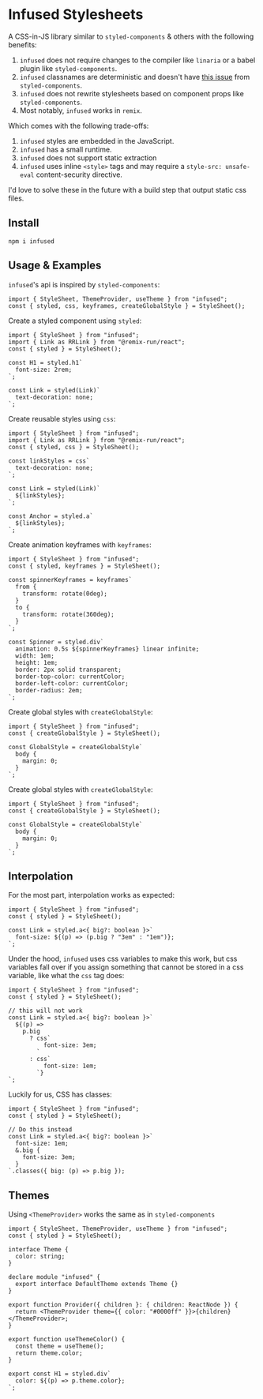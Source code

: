 # Infused Stylesheets

A CSS-in-JS library similar to `styled-components` & others with the following benefits:

1. `infused` does not require changes to the compiler like `linaria` or a babel plugin like `styled-components`.
2. `infused` classnames are deterministic and doesn't have [this issue](https://github.com/styled-components/styled-components/issues/3660) from `styled-components`.
3. `infused` does not rewrite stylesheets based on component props like `styled-components`.
4. Most notably, `infused` works in `remix`.

Which comes with the following trade-offs:

1. `infused` styles are embedded in the JavaScript.
2. `infused` has a small runtime.
3. `infused` does not support static extraction
4. `infused` uses inline `<style>` tags and may require a `style-src: unsafe-eval` content-security directive.

I'd love to solve these in the future with a build step that output static css files.

## Install

```
npm i infused
```

## Usage & Examples

`infused`'s api is inspired by `styled-components`:

```tsx
import { StyleSheet, ThemeProvider, useTheme } from "infused";
const { styled, css, keyframes, createGlobalStyle } = StyleSheet();
```

Create a styled component using `styled`:

```tsx
import { StyleSheet } from "infused";
import { Link as RRLink } from "@remix-run/react";
const { styled } = StyleSheet();

const H1 = styled.h1`
  font-size: 2rem;
`;

const Link = styled(Link)`
  text-decoration: none;
`;
```

Create reusable styles using `css`:

```tsx
import { StyleSheet } from "infused";
import { Link as RRLink } from "@remix-run/react";
const { styled, css } = StyleSheet();

const linkStyles = css`
  text-decoration: none;
`;

const Link = styled(Link)`
  ${linkStyles};
`;

const Anchor = styled.a`
  ${linkStyles};
`;
```

Create animation keyframes with `keyframes`:

```tsx
import { StyleSheet } from "infused";
const { styled, keyframes } = StyleSheet();

const spinnerKeyframes = keyframes`
  from {
    transform: rotate(0deg);
  }
  to {
    transform: rotate(360deg);
  }
`;

const Spinner = styled.div`
  animation: 0.5s ${spinnerKeyframes} linear infinite;
  width: 1em;
  height: 1em;
  border: 2px solid transparent;
  border-top-color: currentColor;
  border-left-color: currentColor;
  border-radius: 2em;
`;
```

Create global styles with `createGlobalStyle`:

```tsx
import { StyleSheet } from "infused";
const { createGlobalStyle } = StyleSheet();

const GlobalStyle = createGlobalStyle`
  body {
    margin: 0;
  }
`;
```

Create global styles with `createGlobalStyle`:

```tsx
import { StyleSheet } from "infused";
const { createGlobalStyle } = StyleSheet();

const GlobalStyle = createGlobalStyle`
  body {
    margin: 0;
  }
`;
```

## Interpolation

For the most part, interpolation works as expected:

```tsx
import { StyleSheet } from "infused";
const { styled } = StyleSheet();

const Link = styled.a<{ big?: boolean }>`
  font-size: ${(p) => (p.big ? "3em" : "1em")};
`;
```

Under the hood, `infused` uses css variables to make this work, but css variables fall over if you assign something that cannot be stored in a css variable, like what the `css` tag does:

```tsx
import { StyleSheet } from "infused";
const { styled } = StyleSheet();

// this will not work
const Link = styled.a<{ big?: boolean }>`
  ${(p) =>
    p.big
      ? css`
          font-size: 3em;
        `
      : css`
          font-size: 1em;
        `}
`;
```

Luckily for us, CSS has classes:

```tsx
import { StyleSheet } from "infused";
const { styled } = StyleSheet();

// Do this instead
const Link = styled.a<{ big?: boolean }>`
  font-size: 1em;
  &.big {
    font-size: 3em;
  }
`.classes({ big: (p) => p.big });
```

## Themes

Using `<ThemeProvider>` works the same as in `styled-components`

```tsx
import { StyleSheet, ThemeProvider, useTheme } from "infused";
const { styled } = StyleSheet();

interface Theme {
  color: string;
}

declare module "infused" {
  export interface DefaultTheme extends Theme {}
}

export function Provider({ children }: { children: ReactNode }) {
  return <ThemeProvider theme={{ color: "#0000ff" }}>{children}</ThemeProvider>;
}

export function useThemeColor() {
  const theme = useTheme();
  return theme.color;
}

export const H1 = styled.div`
  color: ${(p) => p.theme.color};
`;
```
